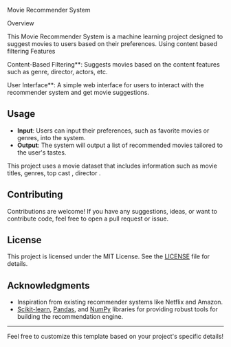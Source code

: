 

 Movie Recommender System

 Overview

This Movie Recommender System is a machine learning project designed to suggest movies to users based on their preferences. Using content based filtering
Features



Content-Based Filtering**: Suggests movies based on the content features such as genre, director, actors, etc.

User Interface**: A simple web interface for users to interact with the recommender system and get movie suggestions.



## Usage

- **Input**: Users can input their preferences, such as favorite movies or genres, into the system.
- **Output**: The system will output a list of recommended movies tailored to the user's tastes.



This project uses a movie dataset that includes information such as movie titles, genres, top cast , director . 
## Contributing

Contributions are welcome! If you have any suggestions, ideas, or want to contribute code, feel free to open a pull request or issue.

## License

This project is licensed under the MIT License. See the [LICENSE](LICENSE) file for details.

## Acknowledgments

- Inspiration from existing recommender systems like Netflix and Amazon.
- [Scikit-learn](https://scikit-learn.org/), [Pandas](https://pandas.pydata.org/), and [NumPy](https://numpy.org/) libraries for providing robust tools for building the recommendation engine.

---

Feel free to customize this template based on your project's specific details!
